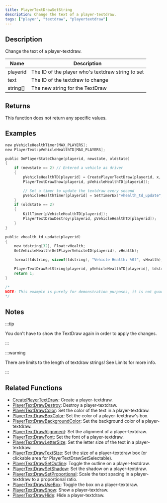 ```yaml
---
title: PlayerTextDrawSetString
description: Change the text of a player-textdraw.
tags: ["player", "textdraw", "playertextdraw"]
---
```


<VersionWarn name='feature (player-textdraws)' version='SA-MP 0.3e' />

## Description

Change the text of a player-textdraw.

| Name     | Description                                       |
| -------- | ------------------------------------------------- |
| playerid | The ID of the player who's textdraw string to set |
| text     | The ID of the textdraw to change                  |
| string[] | The new string for the TextDraw                   |

## Returns

This function does not return any specific values.

## Examples

```c
new pVehicleHealthTimer[MAX_PLAYERS];
new PlayerText:pVehicleHealthTD[MAX_PLAYERS];

public OnPlayerStateChange(playerid, newstate, oldstate)
{
    if (newstate == 2) // Entered a vehicle as driver
    {
        pVehicleHealthTD[playerid] = CreatePlayerTextDraw(playerid, x, y, " ");
        PlayerTextDrawShow(playerid, pVehicleHealthTD[playerid]);

        // Set a timer to update the textdraw every second
        pVehicleHealthTimer[playerid] = SetTimerEx("vhealth_td_update", 1000, true, "i", playerid);
    }
    if (oldstate == 2)
    {
        KillTimer(pVehicleHealthTD[playerid]);
        PlayerTextDrawDestroy(playerid, pVehicleHealthTD[playerid]);
    }
}

public vhealth_td_update(playerid)
{
    new tdstring[32], Float:vHealth;
    GetVehicleHealth(GetPlayerVehicleID(playerid), vHealth);

    format(tdstring, sizeof(tdstring), "Vehicle Health: %0f", vHealth);

    PlayerTextDrawSetString(playerid, pVehicleHealthTD[playerid], tdstring); // <<< Update the text to show the vehicle health
    return 1;
}

/*
NOTE: This example is purely for demonstration purposes, it is not guaranteed to work in-game. It is merely to show the usage of the PlayerTextDrawSetString function.
*/
```

## Notes

:::tip

You don't have to show the TextDraw again in order to apply the changes.

:::

:::warning

There are limits to the length of textdraw strings! See Limits for more info.

:::

## Related Functions

- [CreatePlayerTextDraw](CreatePlayerTextDraw.md): Create a player-textdraw.
- [PlayerTextDrawDestroy](PlayerTextDrawDestroy.md): Destroy a player-textdraw.
- [PlayerTextDrawColor](PlayerTextDrawColor.md): Set the color of the text in a player-textdraw.
- [PlayerTextDrawBoxColor](PlayerTextDrawBoxColor.md): Set the color of a player-textdraw's box.
- [PlayerTextDrawBackgroundColor](PlayerTextDrawBackgroundColor.md): Set the background color of a player-textdraw.
- [PlayerTextDrawAlignment](PlayerTextDrawAlignment.md): Set the alignment of a player-textdraw.
- [PlayerTextDrawFont](PlayerTextDrawFont.md): Set the font of a player-textdraw.
- [PlayerTextDrawLetterSize](PlayerTextDrawLetterSize.md): Set the letter size of the text in a player-textdraw.
- [PlayerTextDrawTextSize](PlayerTextDrawTextSize.md): Set the size of a player-textdraw box (or clickable area for PlayerTextDrawSetSelectable).
- [PlayerTextDrawSetOutline](PlayerTextDrawSetOutline.md): Toggle the outline on a player-textdraw.
- [PlayerTextDrawSetShadow](PlayerTextDrawSetShadow.md): Set the shadow on a player-textdraw.
- [PlayerTextDrawSetProportional](PlayerTextDrawSetProportional.md): Scale the text spacing in a player-textdraw to a proportional ratio.
- [PlayerTextDrawUseBox](PlayerTextDrawUseBox.md): Toggle the box on a player-textdraw.
- [PlayerTextDrawShow](PlayerTextDrawShow.md): Show a player-textdraw.
- [PlayerTextDrawHide](PlayerTextDrawHide.md): Hide a player-textdraw.
